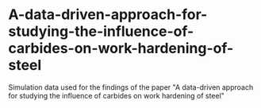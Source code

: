 # A-data-driven-approach-for-studying-the-influence-of-carbides-on-work-hardening-of-steel
Simulation data used for the findings of the paper "A data-driven approach for studying the influence of carbides on work hardening of steel"
